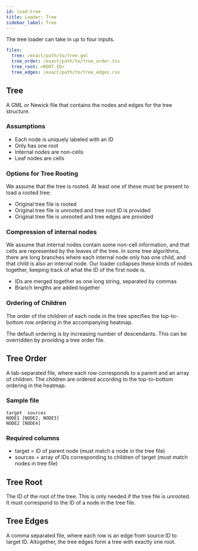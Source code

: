 ```yaml
---
id: load-tree
title: Loader: Tree
sidebar_label: Tree
---
```


The tree loader can take in up to four inputs.

```yaml
files:
  tree: /exact/path/to/tree.gml
  tree_order: /exact/path/to/tree_order.tsv
  tree_root: <ROOT_ID>
  tree_edges: /exact/path/to/tree_edges.csv
```

## Tree

A GML or Newick file that contains the nodes and edges for the tree structure.

### Assumptions

- Each node is uniquely labeled with an ID
- Only has one root
- Internal nodes are non-cells
- Leaf nodes are cells

### Options for Tree Rooting

We assume that the tree is rooted. At least one of these must be present to load a rooted tree:

- Original tree file is rooted
- Original tree file is unrooted and tree root ID is provided
- Original tree file is unrooted and tree edges are provided

### Compression of internal nodes

We assume that internal nodes contain some non-cell information, and that cells are represented by the leaves of the tree. In some tree algorithms, there are long branches where each internal node only has one child, and that child is also an internal node. Our loader collapses these kinds of nodes together, keeping track of what the ID of the first node is.

- IDs are merged together as one long string, separated by commas
- Branch lengths are added together

### Ordering of Children

The order of the children of each node in the tree specifies the top-to-bottom row ordering in the accompanying heatmap.

The default ordering is by increasing number of descendants. This can be overridden by providing a tree order file.

## Tree Order

A tab-separated file, where each row corresponds to a parent and an array of children. The children are ordered according to the top-to-bottom ordering in the heatmap.

### Sample file

```tsv
target  sources
NODE1 [NODE2, NODE3]
NODE2 [NODE4]
```

### Required columns

- target = ID of parent node (must match a node in the tree file)
- sources = array of IDs corresponding to children of target (must match nodes in tree file)

## Tree Root

The ID of the root of the tree. This is only needed if the tree file is unrooted. It must correspond to the ID of a node in the tree file.

## Tree Edges

A comma separated file, where each row is an edge from source ID to target ID. Altogether, the tree edges form a tree with exactly one root.
